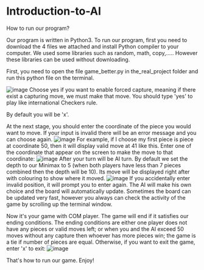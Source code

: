 # Introduction-to-AI
How to run our program?


Our program is written in Python3.
To run our program, first you need to download the 4 files we attached and install Python compiler to your computer.
We used some libraries such as random, math, copy,..... However these libraries can be used without downloading.


First, you need to open the file game_better.py in the_real_project folder and run this python file on the terminal. 


![image](https://user-images.githubusercontent.com/112222605/210299547-d9c63119-acf6-485a-a59c-fa9ee02bbb20.png)
Choose yes if you want to enable forced capture, meaning if there exist a capturing move, we must make that move. You should type 'yes' to play like international Checkers rule.

By default you will be 'x'.


At the next stage, you should enter the coordinate of the piece you would want to move. If your input is invalid there will be an error message and you can choose again. 
![image](https://user-images.githubusercontent.com/112222605/210331304-d362a05c-0dbc-43c3-9d15-36bfcea27894.png)
For example, if I choose my first piece is piece at coordinate 50, then it will display valid move at 41 like this. Enter one of the coordinate that appear on the screen to make the move to that coordinate: 
![image](https://user-images.githubusercontent.com/112222605/210331459-026caa1f-197c-4c72-9424-60ea85bf7218.png)
After your turn will be AI turn. By default we set the depth to our Minimax to 5 (when both players have less than 7 pieces combined then the depth will be 10). Its move will be displayed right after with colouring to show where it moved.
![image](https://user-images.githubusercontent.com/112222605/210332880-05b6683e-b8d2-4d30-8b3d-b69e8eb1fe30.png)
If you accidentally enter invalid position, it will prompt you to enter again.
The AI will make his own choice and the board will automatically update. Sometimes the board can be updated very fast, however you always can check the activity of the game by scrolling up the terminal window.


Now it's your game with COM player. The game will end if it satisfies our ending conditions. The ending conditions are either one player does not have any pieces or valid moves left; or when you and the AI exceed 50 moves without any capture then whoever has more pieces win; the game is a tie if number of pieces are equal.
Otherwise, if you want to exit the game, enter 'x' to exit: 
![image](https://user-images.githubusercontent.com/112222605/210334540-0ec15327-97c3-4b3c-ab65-018707144ef4.png)


That's how to run our game. Enjoy!
